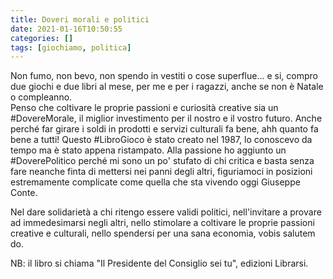 ```yaml
---
title: Doveri morali e politici
date: 2021-01-16T10:50:55
categories: []
tags: [giochiamo, politica]
---
```


Non fumo, non bevo, non spendo in vestiti o cose superflue... e si, compro due giochi e due libri al mese, per me e per i ragazzi, anche se non è Natale o compleanno.  
Penso che coltivare le proprie passioni e curiosità creative sia un #DovereMorale, il miglior investimento per il nostro e il vostro futuro. Anche perché far girare i soldi in prodotti e servizi culturali fa bene, ahh quanto fa bene a tutti!
Questo #LibroGioco è stato creato nel 1987, lo conoscevo da tempo ma è stato appena ristampato. Alla passione ho aggiunto un #DoverePolitico perché mi sono un po' stufato di chi critica e basta senza fare neanche finta di mettersi nei panni degli altri, figuriamoci in posizioni estremamente complicate come quella che sta vivendo oggi Giuseppe Conte.

Nel dare solidarietà a chi ritengo essere validi politici, nell'invitare a provare ad immedesimarsi negli altri, nello stimolare a coltivare le proprie passioni creative e culturali, nello spendersi per una sana economia, vobis salutem do.

NB: il libro si chiama "Il Presidente del Consiglio sei tu", edizioni Librarsi.
